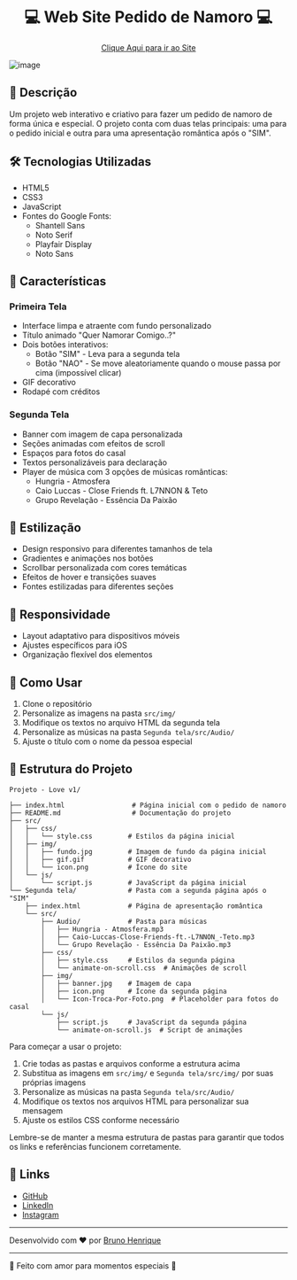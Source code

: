 ### <h1 align="center"> :computer: Web Site Pedido de Namoro :computer:</h1>

<p align="center">
 <a href="https://pedido-love.netlify.app/">Clique Aqui para ir ao Site</a><br/>
</p>

![image](https://github.com/user-attachments/assets/dcca3cb5-f8db-432e-bf68-289b45fa296e)


## 📝 Descrição
Um projeto web interativo e criativo para fazer um pedido de namoro de forma única e especial. O projeto conta com duas telas principais: uma para o pedido inicial e outra para uma apresentação romântica após o "SIM".

## 🛠️ Tecnologias Utilizadas
- HTML5
- CSS3
- JavaScript
- Fontes do Google Fonts:
  - Shantell Sans
  - Noto Serif
  - Playfair Display
  - Noto Sans

## 🎨 Características

### Primeira Tela
- Interface limpa e atraente com fundo personalizado
- Título animado "Quer Namorar Comigo..?"
- Dois botões interativos:
  - Botão "SIM" - Leva para a segunda tela
  - Botão "NAO" - Se move aleatoriamente quando o mouse passa por cima (impossível clicar)
- GIF decorativo
- Rodapé com créditos

### Segunda Tela
- Banner com imagem de capa personalizada
- Seções animadas com efeitos de scroll
- Espaços para fotos do casal
- Textos personalizáveis para declaração
- Player de música com 3 opções de músicas românticas:
  - Hungria - Atmosfera
  - Caio Luccas - Close Friends ft. L7NNON & Teto
  - Grupo Revelação - Essência Da Paixão

## 💅 Estilização
- Design responsivo para diferentes tamanhos de tela
- Gradientes e animações nos botões
- Scrollbar personalizada com cores temáticas
- Efeitos de hover e transições suaves
- Fontes estilizadas para diferentes seções

## 📱 Responsividade
- Layout adaptativo para dispositivos móveis
- Ajustes específicos para iOS
- Organização flexível dos elementos

## 🚀 Como Usar
1. Clone o repositório
2. Personalize as imagens na pasta `src/img/`
3. Modifique os textos no arquivo HTML da segunda tela
4. Personalize as músicas na pasta `Segunda tela/src/Audio/`
5. Ajuste o título com o nome da pessoa especial

## 📁 Estrutura do Projeto
```
Projeto - Love v1/

├── index.html                 # Página inicial com o pedido de namoro
├── README.md                  # Documentação do projeto
├── src/
│   ├── css/
│   │   └── style.css         # Estilos da página inicial
│   ├── img/
│   │   ├── fundo.jpg         # Imagem de fundo da página inicial
│   │   ├── gif.gif           # GIF decorativo
│   │   └── icon.png          # Ícone do site
│   └── js/
│       └── script.js         # JavaScript da página inicial
└── Segunda tela/             # Pasta com a segunda página após o "SIM"
    ├── index.html            # Página de apresentação romântica
    └── src/
        ├── Audio/            # Pasta para músicas
        │   ├── Hungria - Atmosfera.mp3
        │   ├── Caio-Luccas-Close-Friends-ft.-L7NNON_-Teto.mp3
        │   └── Grupo Revelação - Essência Da Paixão.mp3
        ├── css/
        │   ├── style.css     # Estilos da segunda página
        │   └── animate-on-scroll.css  # Animações de scroll
        ├── img/
        │   ├── banner.jpg    # Imagem de capa
        │   ├── icon.png      # Ícone da segunda página
        │   └── Icon-Troca-Por-Foto.png  # Placeholder para fotos do casal
        └── js/
            ├── script.js     # JavaScript da segunda página
            └── animate-on-scroll.js  # Script de animações
```

Para começar a usar o projeto:

1. Crie todas as pastas e arquivos conforme a estrutura acima
2. Substitua as imagens em `src/img/` e `Segunda tela/src/img/` por suas próprias imagens
3. Personalize as músicas na pasta `Segunda tela/src/Audio/`
4. Modifique os textos nos arquivos HTML para personalizar sua mensagem
5. Ajuste os estilos CSS conforme necessário

Lembre-se de manter a mesma estrutura de pastas para garantir que todos os links e referências funcionem corretamente.


## 🔗 Links

- [GitHub](https://github.com/IBrunooDev)
- [LinkedIn](https://www.linkedin.com/in/brunocarus/?originalSubdomain=br)
- [Instagram](https://www.instagram.com/ibrunoodev/)
---

Desenvolvido com ❤️ por [Bruno Henrique](https://github.com/IBrunooDev) 

---

💝 Feito com amor para momentos especiais 💝
